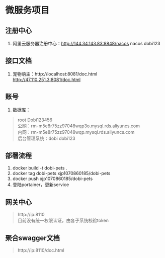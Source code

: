 # 微服务项目

## 注册中心 
1. 阿里云服务器注册中心：http://144.34.143.83:8848/nacos  nacos  dobi123  

## 接口文档  
1. 宠物萌主：http://localhost:8081/doc.html  http://47.110.251.3:8081/doc.html  



## 账号  
1. 数据库：
> root Dobi123456  
> 公网：rm-m5e8r75zz97048wqp3o.mysql.rds.aliyuncs.com  
> 内网：rm-m5e8r75zz97048wqp.mysql.rds.aliyuncs.com  
> 后台管理系统：dobi dobi123  


## 部署流程  
1. docker build -t dobi-pets .  
2. docker tag dobi-pets xjp1070860185/dobi-pets  
3. docker push xjp1070860185/dobi-pets  
4. 登陆portainer，更新service  


## 网关中心  
> http://ip:8110  
目前没有统一权限认证，由各子系统校验token  


## 聚合swagger文档  
> http://ip:8110/doc.html  






